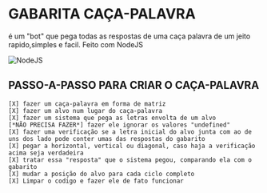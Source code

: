 # GABARITA CAÇA-PALAVRA

é um "bot" que pega todas as respostas de uma caça palavra de um jeito rapido,simples e facil. Feito com NodeJS

<div>
<img align="center" alt="NodeJS" src="https://img.shields.io/badge/Node.js-43853D?style=for-the-badge&logo=node.js&logoColor=white"/>
</div>

## PASSO-A-PASSO PARA CRIAR O CAÇA-PALAVRA

```
[X] fazer um caça-palavra em forma de matriz
[X] fazer um alvo num lugar do caça-palavra
[X] fazer um sistema que pega as letras envolta de um alvo
[*NÃO PRECISA FAZER*] fazer ele ignorar os valores "undefined"
[X] fazer uma verificação se a letra inicial do alvo junta com ao de uns dos lado pode conter umas das respostas do gabarito
[X] pegar a horizontal, vertical ou diagonal, caso haja a verificação acima seja verdadeira
[X] tratar essa "resposta" que o sistema pegou, comparando ela com o gabarito
[X] mudar a posição do alvo para cada ciclo completo
[X] Limpar o codigo e fazer ele de fato funcionar
```
